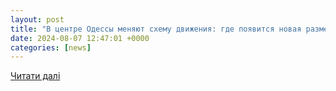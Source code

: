 ```yaml
---
layout: post
title: "В центре Одессы меняют схему движения: где появится новая разметка"
date: 2024-08-07 12:47:01 +0000
categories: [news]
---
```


[Читати далі](https://odessa-life.od.ua/news/v-centre-odessy-menyayut-skhemu-dvizheniya-gde-poyavitsya-novaya-razmetka)
